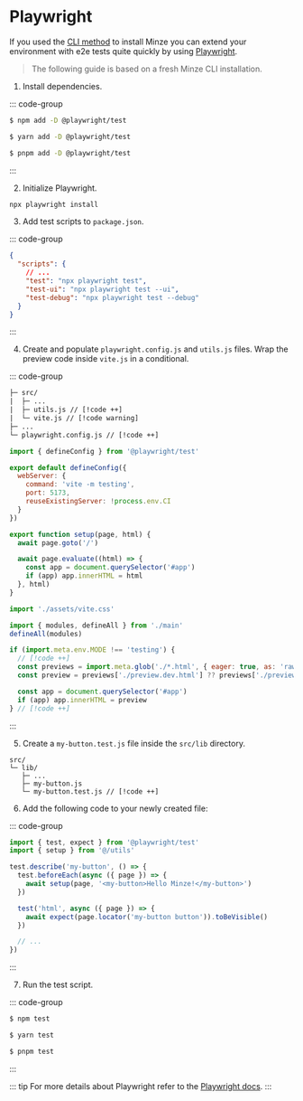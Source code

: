 # Playwright

If you used the [CLI method](/guide/installation#cli) to install Minze you can extend your environment with e2e tests quite quickly by using [Playwright](https://playwright.dev/).

> The following guide is based on a fresh Minze CLI installation.

1. Install dependencies.

::: code-group

```bash [npm]
$ npm add -D @playwright/test
```

```bash [yarn]
$ yarn add -D @playwright/test
```

```bash [pnpm]
$ pnpm add -D @playwright/test
```

:::

2. Initialize Playwright.

```bash [npm]
npx playwright install
```

3. Add test scripts to `package.json`.

::: code-group

```json [package.json]
{
  "scripts": {
    // ...
    "test": "npx playwright test",
    "test-ui": "npx playwright test --ui",
    "test-debug": "npx playwright test --debug"
  }
}
```

:::

4. Create and populate `playwright.config.js` and `utils.js` files. Wrap the preview code inside `vite.js` in a conditional.

::: code-group

```txt [files]
├─ src/
|  ├─ ...
|  ├─ utils.js // [!code ++]
|  └─ vite.js // [!code warning]
├─ ...
└─ playwright.config.js // [!code ++]
```

```js [playwright.config.js]
import { defineConfig } from '@playwright/test'

export default defineConfig({
  webServer: {
    command: 'vite -m testing',
    port: 5173,
    reuseExistingServer: !process.env.CI
  }
})
```

```js [src/utils.js]
export function setup(page, html) {
  await page.goto('/')

  await page.evaluate((html) => {
    const app = document.querySelector('#app')
    if (app) app.innerHTML = html
  }, html)
}
```

```js [src/vite.js]
import './assets/vite.css'

import { modules, defineAll } from './main'
defineAll(modules)

if (import.meta.env.MODE !== 'testing') {
  // [!code ++]
  const previews = import.meta.glob('./*.html', { eager: true, as: 'raw' })
  const preview = previews['./preview.dev.html'] ?? previews['./preview.html']

  const app = document.querySelector('#app')
  if (app) app.innerHTML = preview
} // [!code ++]
```

:::

5. Create a `my-button.test.js` file inside the `src/lib` directory.

```
src/
└─ lib/
   ├─ ...
   ├─ my-button.js
   └─ my-button.test.js // [!code ++]
```

6. Add the following code to your newly created file:

::: code-group

```js [src/lib/my-button.test.js]
import { test, expect } from '@playwright/test'
import { setup } from '@/utils'

test.describe('my-button', () => {
  test.beforeEach(async ({ page }) => {
    await setup(page, '<my-button>Hello Minze!</my-button>')
  })

  test('html', async ({ page }) => {
    await expect(page.locator('my-button button')).toBeVisible()
  })

  // ...
})
```

:::

7. Run the test script.

::: code-group

```bash [npm]
$ npm test
```

```bash [yarn]
$ yarn test
```

```bash [pnpm]
$ pnpm test
```

:::

::: tip
For more details about Playwright refer to the [Playwright docs](https://playwright.dev/).
:::
